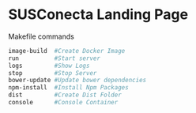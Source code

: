 # SUSConecta Landing Page

Makefile commands
```bash
image-build  #Create Docker Image
run          #Start server
logs         #Show Logs
stop         #Stop Server
bower-update #Update bower dependencies
npm-install  #Install Npm Packages
dist         #Create Dist Folder
console      #Console Container
```